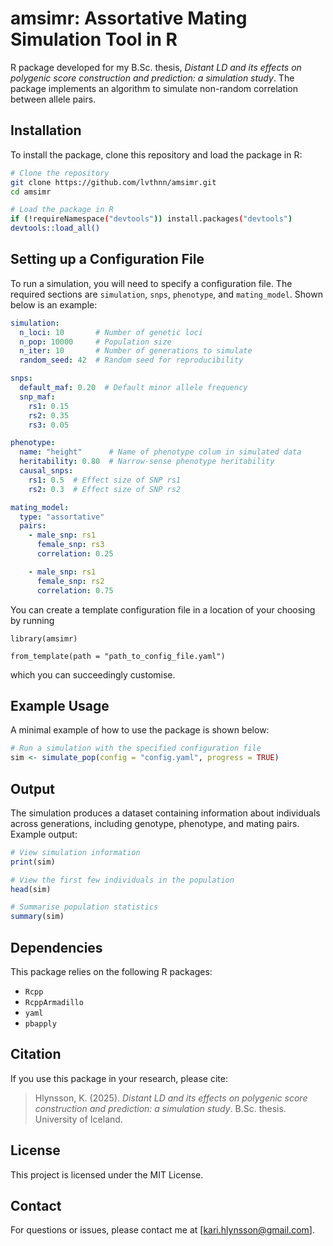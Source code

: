# amsimr: Assortative Mating Simulation Tool in R

R package developed for my B.Sc. thesis, *Distant LD and its effects on polygenic
score construction and prediction: a simulation study*. The package implements an algorithm
to simulate non-random correlation between allele pairs.

## Installation

To install the package, clone this repository and load the package in R:

```sh
# Clone the repository
git clone https://github.com/lvthnn/amsimr.git
cd amsimr

# Load the package in R
if (!requireNamespace("devtools")) install.packages("devtools")
devtools::load_all()
```

## Setting up a Configuration File

To run a simulation, you will need to specify a configuration file. The required
sections are `simulation`, `snps`, `phenotype`, and `mating_model`. Shown below is
an example:

```yaml
simulation:
  n_loci: 10       # Number of genetic loci
  n_pop: 10000     # Population size
  n_iter: 10       # Number of generations to simulate
  random_seed: 42  # Random seed for reproducibility

snps:
  default_maf: 0.20  # Default minor allele frequency
  snp_maf:
    rs1: 0.15
    rs2: 0.35
    rs3: 0.05

phenotype:
  name: "height"      # Name of phenotype colum in simulated data
  heritability: 0.80  # Narrow-sense phenotype heritability
  causal_snps:
    rs1: 0.5  # Effect size of SNP rs1
    rs2: 0.3  # Effect size of SNP rs2

mating_model:
  type: "assortative"
  pairs:
    - male_snp: rs1
      female_snp: rs3
      correlation: 0.25

    - male_snp: rs1
      female_snp: rs2
      correlation: 0.75
```
You can create a template configuration file in a location of your choosing by running
```
library(amsimr)

from_template(path = "path_to_config_file.yaml")
```
which you can succeedingly customise.

## Example Usage

A minimal example of how to use the package is shown below:

```r
# Run a simulation with the specified configuration file
sim <- simulate_pop(config = "config.yaml", progress = TRUE)
```

## Output

The simulation produces a dataset containing information about individuals across
generations, including genotype, phenotype, and mating pairs. Example output:

```r
# View simulation information
print(sim)

# View the first few individuals in the population
head(sim)

# Summarise population statistics
summary(sim)
```

## Dependencies

This package relies on the following R packages:

- `Rcpp`
- `RcppArmadillo`
- `yaml`
- `pbapply`

## Citation

If you use this package in your research, please cite:

> Hlynsson, K. (2025). *Distant LD and its effects on polygenic score construction
> and prediction: a simulation study*. B.Sc. thesis. University of Iceland.

## License

This project is licensed under the MIT License.

## Contact

For questions or issues, please contact me at [kari.hlynsson@gmail.com].

